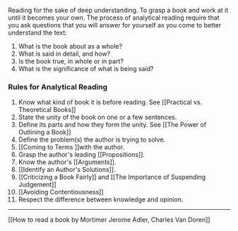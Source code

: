 Reading for the sake of deep understanding. To grasp a book and work at it until it becomes your own. The process of analytical reading require that you ask questions that you will answer for yourself as you come to better understand the text:
1. What is the book about as a whole?
2. What is said in detail, and how?
3. Is the book true, in whole or in part?
4. What is the significance of what is being said?

### Rules for Analytical Reading
1. Know what kind of book it is before reading. See [[Practical vs. Theoretical Books]]
2. State the unity of the book on one or a few sentences.
3. Define its parts and how they form the unity. See [[The Power of Outlining a Book]]
4. Define the problem(s) the author is trying to solve.
5. [[Coming to Terms ]]with the author.
6. Grasp the author's leading [[Propositions]].
7. Know the author's [[Arguments]].
8. [[Identify an Author's Solutions]]. 
9. [[Criticizing a Book Fairly]] and [[The Importance of Suspending Judgement]]
10. [[Avoiding Contentiousness]] 
11. Respect the difference between knowledge and opinion. 


----

[[How to read a book by Mortimer Jerome Adler, Charles Van Doren]]